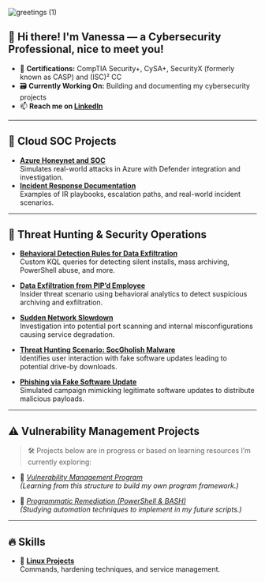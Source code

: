 ![greetings (1)](https://user-images.githubusercontent.com/109401839/212478916-224c7588-ae9d-41bf-ad0f-228ab2e0d110.gif)

## 👋 Hi there! I'm Vanessa — a Cybersecurity Professional, nice to meet you!

- 🥇 **Certifications:** CompTIA Security+, CySA+, SecurityX (formerly known as CASP) and (ISC)² CC  
- 🗃️ **Currently Working On:** Building and documenting my cybersecurity projects  
- 📫 **Reach me on [LinkedIn](https://www.linkedin.com/in/vanessamancia)**

---

## 🔐 Cloud SOC Projects

- **[Azure Honeynet and SOC](https://github.com/VanessaMancia/Azure-SOC-Honeynet)**  
  Simulates real-world attacks in Azure with Defender integration and investigation.
- **[Incident Response Documentation](https://github.com/VanessaMancia/Incident-Response-Documentation)**  
  Examples of IR playbooks, escalation paths, and real-world incident scenarios.

---

## 🚨 Threat Hunting & Security Operations

- **[Behavioral Detection Rules for Data Exfiltration](https://github.com/VanessaMancia/Behavioral-Detection-Rules-for-Data-Exfiltration)**  
  Custom KQL queries for detecting silent installs, mass archiving, PowerShell abuse, and more.

- **[Data Exfiltration from PIP’d Employee](https://github.com/VanessaMancia/Data-Exfiltration-from-PIP-d-Employee)**  
  Insider threat scenario using behavioral analytics to detect suspicious archiving and exfiltration.

- **[Sudden Network Slowdown](https://github.com/VanessaMancia/sudden-network-slowdown)**  
  Investigation into potential port scanning and internal misconfigurations causing service degradation.

- **[Threat Hunting Scenario: SocGholish Malware](https://github.com/VanessaMancia/threat-hunting-scenario-SocGholish)**  
  Identifies user interaction with fake software updates leading to potential drive-by downloads.

- **[Phishing via Fake Software Update](https://github.com/VanessaMancia/PhishingSoftwareUpdate)**  
  Simulated campaign mimicking legitimate software updates to distribute malicious payloads.

---

## ⚠️ Vulnerability Management Projects

> 🛠️ Projects below are in progress or based on learning resources I’m currently exploring:

- 🧪 *[Vulnerability Management Program](https://github.com/joshcybertest/vulnerability-management-program)*  
  *(Learning from this structure to build my own program framework.)*

- 🧪 *[Programmatic Remediation (PowerShell & BASH)](https://github.com/joshcybertest/programmatic-vulnerability-remediations)*  
  *(Studying automation techniques to implement in my future scripts.)*

---

## 🔥 Skills

- 🐧 **[Linux Projects](https://github.com/VanessaMancia/Linux-)**  
  Commands, hardening techniques, and service management.
